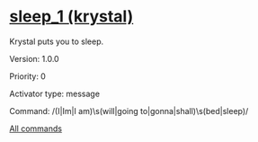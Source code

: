 # [sleep_1 (krystal)](/commands/krystal/sleep_1.md)

Krystal puts you to sleep.

Version: 1.0.0

Priority: 0

Activator type: message

Command: /(I|Im|I am)\s(will|going to|gonna|shall)\s(bed|sleep)/



[All commands](https://github.com/PrincessCyanMarine/TriviumComicsBots/blob/master/commands.md)